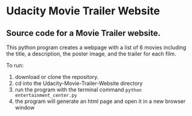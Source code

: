 # Udacity Movie Trailer Website  

Source code for a Movie Trailer website.  
----

This python program creates a webpage with a list of 6 movies including the title, a description, the poster image, and the trailer for each film.  

To run:
1. download or clone the repository.
2. cd into the Udacity-Movie-Trailer-Website directory
3. run the program with the terminal command `python entertainment_center.py`
4. the program will generate an html page and open it in a new browser window
